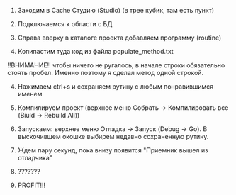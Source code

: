 1) Заходим в Cache Студию (Studio) (в трее кубик, там есть пункт)

2) Подключаемся к области с БД

3) Справа вверху в каталоге проекта добавляем программу (routine)

4) Копипастим туда код из файла populate\_method.txt

!!ВНИМАНИЕ!! чтобы ничего не ругалось, в начале строки обязательно стоять пробел. Именно поэтому я сделал метод одной строкой.

4) Нажимаем ctrl+s и сохраняем рутину с любым понравившимся именем

5) Компилируем проект (верхнее меню Собрать -> Компилировать все (Biuld -> Rebuild All))

6) Запускаем: верхнее меню Отладка -> Запуск (Debug -> Go). В выскочившем окошке выбирем недавно сохраненную рутину.

7) Ждем пару секунд, пока внизу появится "Приемник вышел из отладчика"

8) ???????

9) PROFIT!!!